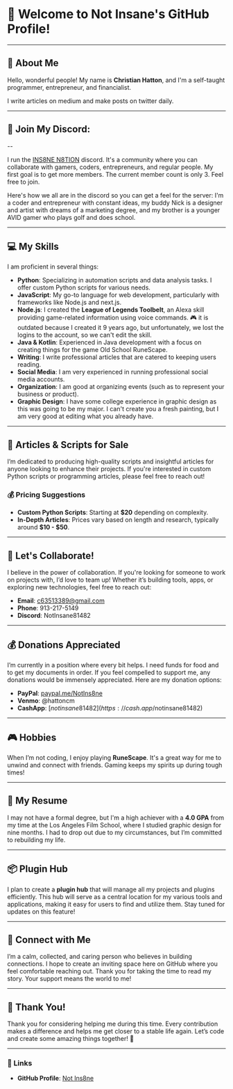 # 👋 Welcome to **Not Insane's** GitHub Profile!

---

## 🌈 About Me
Hello, wonderful people! My name is **Christian Hatton**, and I'm a self-taught programmer, entrepreneur, and financialist.

I write articles on medium and make posts on twitter daily.

---

## 💬 Join My Discord:


--

I run the [INS8NE N8TION]() discord. It's a community where you can collaborate with gamers, coders, entrepreneurs, and regular people. My first goal is to get more members. The current member count is only 3. Feel free to join.

Here's how we all are in the discord so you can get a feel for the server:
I'm a coder and entrepreneur with constant ideas, my buddy Nick is a designer and artist with dreams of a marketing degree, and my brother is a younger AVID gamer who plays golf and does school.

---

## 💻 My Skills
I am proficient in several things:
- **Python**: Specializing in automation scripts and data analysis tasks. I offer custom Python scripts for various needs.
- **JavaScript**: My go-to language for web development, particularly with frameworks like Node.js and next.js.
- **Node.js**: I created the **League of Legends Toolbelt**, an Alexa skill providing game-related information using voice commands. 🎮 it is outdated because I created it 9 years ago, but unfortunately, we lost the logins to the account, so we can't edit the skill.
- **Java & Kotlin**: Experienced in Java development with a focus on creating things for the game Old School RuneScape.
- **Writing**: I write professional articles that are catered to keeping users reading.
- **Social Media**: I am very experienced in running professional social media accounts.
- **Organization**: I am good at organizing events (such as to represent your business or product).
- **Graphic Design**: I have some college experience in graphic design as this was going to be my major. I can't create you a fresh painting, but I am very good at editing what you already have.

---

## 📜 Articles & Scripts for Sale
I’m dedicated to producing high-quality scripts and insightful articles for anyone looking to enhance their projects. If you're interested in custom Python scripts or programming articles, please feel free to reach out!

### 💰 Pricing Suggestions
- **Custom Python Scripts**: Starting at **$20** depending on complexity.
- **In-Depth Articles**: Prices vary based on length and research, typically around **$10 - $50**.

---

## 🤝 Let's Collaborate!
I believe in the power of collaboration. If you're looking for someone to work on projects with, I’d love to team up! Whether it’s building tools, apps, or exploring new technologies, feel free to reach out:
- **Email**: [c63513389@gmail.com](mailto:c63513389@gmail.com)
- **Phone**: 913-217-5149
- **Discord**: NotInsane81482

---

## 💰 Donations Appreciated
I’m currently in a position where every bit helps. I need funds for food and to get my documents in order. If you feel compelled to support me, any donations would be immensely appreciated. Here are my donation options:
- **PayPal**: [paypal.me/NotIns8ne](https://paypal.me/NotIns8ne)
- **Venmo**: @hattoncm
- **CashApp**: [$notinsane81482](https://cash.app/$notinsane81482)

---

## 🎮 Hobbies
When I’m not coding, I enjoy playing **RuneScape**. It's a great way for me to unwind and connect with friends. Gaming keeps my spirits up during tough times!

---

## 📝 My Resume
I may not have a formal degree, but I'm a high achiever with a **4.0 GPA** from my time at the Los Angeles Film School, where I studied graphic design for nine months. I had to drop out due to my circumstances, but I’m committed to rebuilding my life.

---

## 📦 Plugin Hub
I plan to create a **plugin hub** that will manage all my projects and plugins efficiently. This hub will serve as a central location for my various tools and applications, making it easy for users to find and utilize them. Stay tuned for updates on this feature!

---

## 🤗 Connect with Me
I’m a calm, collected, and caring person who believes in building connections. I hope to create an inviting space here on GitHub where you feel comfortable reaching out. Thank you for taking the time to read my story. Your support means the world to me!

---

## 🌟 Thank You!
Thank you for considering helping me during this time. Every contribution makes a difference and helps me get closer to a stable life again. Let’s code and create some amazing things together! 🚀

---

### 📌 Links
- **GitHub Profile**: [Not Ins8ne](https://github.com/NotIns8ne)
